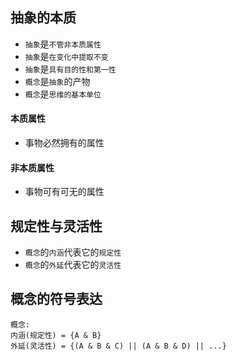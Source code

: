 ## 抽象的本质

- `抽象`是`不管非本质属性`
- `抽象`是`在变化中提取不变`
- `抽象`是`具有目的性和第一性`
- `概念`是`抽象`的产物
- `概念`是`思维的基本单位`

#### 本质属性

- 事物必然拥有的属性

#### 非本质属性

- 事物可有可无的属性

## 规定性与灵活性

- `概念`的`内涵`代表它的`规定性`
- `概念`的`外延`代表它的`灵活性`

## 概念的符号表达

```
概念:
内涵(规定性) = {A & B}
外延(灵活性) = {(A & B & C) || (A & B & D) || ...}
```
